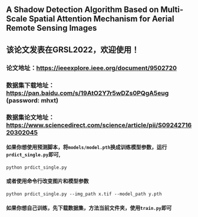 ## A Shadow Detection Algorithm Based on Multi-Scale Spatial Attention Mechanism for Aerial Remote Sensing Images
## 该论文发表在GRSL2022，欢迎使用！
### 论文地址：https://ieeexplore.ieee.org/document/9502720
### 数据集下载地址： https://pan.baidu.com/s/19AtO2Y7r5wDZs0PQgA5eug (password: mhxt)
### 数据集论文地址：https://www.sciencedirect.com/science/article/pii/S0924271620302045

#### 如果你想使用预测脚本，将`models/model.pth`换成训练模型参数，运行`prdict_single.py`即可,
```python prdict_single.py ```
#### 或者使用命令行改变图片和模型参数
```python prdict_single.py --img_path x.tif --model_path y.pth```

#### 如果你想自己训练，先下载数据集，方法当前文件夹，使用`train.py`即可
